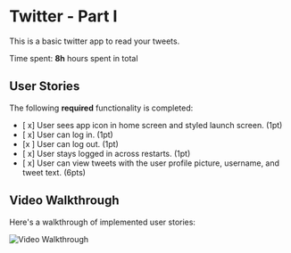 # Twitter - Part I

This is a basic twitter app to read your tweets.

Time spent: **8h** hours spent in total

## User Stories

The following **required** functionality is completed:

- [ x] User sees app icon in home screen and styled launch screen. (1pt)
- [ x] User can log in. (1pt)
- [x ] User can log out. (1pt)
- [ x] User stays logged in across restarts. (1pt)
- [ x] User can view tweets with the user profile picture, username, and tweet text. (6pts)


## Video Walkthrough

Here's a walkthrough of implemented user stories:

<img src='http://g.recordit.co/60MxzADxpL.gif' title='Video Walkthrough' width='' alt='Video Walkthrough' />

